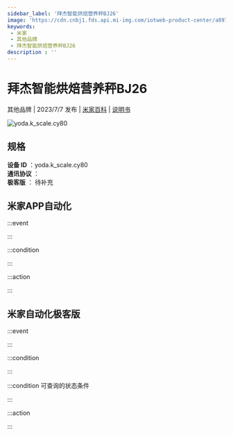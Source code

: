 ```yaml
---
sidebar_label: '拜杰智能烘焙营养秤BJ26'
image: 'https://cdn.cnbj1.fds.api.mi-img.com/iotweb-product-center/a897da719f2b26f29d4c03922fbdfe93_1686311766063.png?GalaxyAccessKeyId=AKVGLQWBOVIRQ3XLEW&Expires=9223372036854775807&Signature=dDX41vRNDViw6J9sQB9g+n3u6ew='
keywords: 
 - 米家
 - 其他品牌
 - 拜杰智能烘焙营养秤BJ26
description : ''
---
```

# 拜杰智能烘焙营养秤BJ26

其他品牌 | 2023/7/7 发布 | [米家百科](https://home.mi.com/webapp/content/baike/product/index.html?model=yoda.k_scale.cy80) | [说明书](https://home.mi.com/views/introduction.html?model=yoda.k_scale.cy80&region=cn)

![yoda.k_scale.cy80](https://cdn.cnbj1.fds.api.mi-img.com/iotweb-product-center/a897da719f2b26f29d4c03922fbdfe93_1686311766063.png?GalaxyAccessKeyId=AKVGLQWBOVIRQ3XLEW&Expires=9223372036854775807&Signature=dDX41vRNDViw6J9sQB9g+n3u6ew=)

## 规格  
> 
**设备 ID** ：yoda.k_scale.cy80  
**通讯协议** ：  
**极客版**  ： 待补充 


## 米家APP自动化  

:::event  

:::

:::condition  

:::

:::action   

:::

## 米家自动化极客版  

:::event  

:::

:::condition  

:::

:::condition 可查询的状态条件  

:::

:::action  

:::

        
